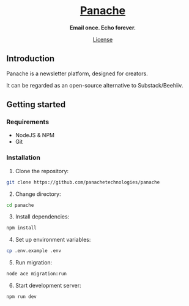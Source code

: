 <h1 align="center">
  <a href="https://panache.so">
    Panache
  </a>
</h1>

<p align="center">
  <strong>Email once. Echo forever.</strong>
</p>

<p align="center">
  <a href="./LICENSE.md">License</a>
</p>

## Introduction

Panache is a newsletter platform, designed for creators.

It can be regarded as an open-source alternative to Substack/Beehiiv.

## Getting started

### Requirements

- NodeJS & NPM
- Git

### Installation

1. Clone the repository:

```bash
git clone https://github.com/panachetechnologies/panache
```

2. Change directory:

```bash
cd panache
```

3. Install dependencies:

```bash
npm install
```

4. Set up environment variables:

```bash
cp .env.example .env
```

5. Run migration:

```bash
node ace migration:run
```

6. Start development server:

```bash
npm run dev
```
